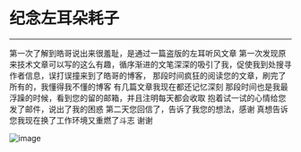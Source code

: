 # 纪念左耳朵耗子
--- 
第一次了解到皓哥说出来很羞耻，是通过一篇盗版的左耳听风文章
第一次发现原来技术文章可以写的这么有趣，循序渐进的文笔深深的吸引了我，促使我到处搜寻作者信息，误打误撞来到了皓哥的博客，
那段时间疯狂的阅读您的文章，刷完了所有的，我懂得我不懂的博客
有几篇文章我现在都还记忆深刻
那段时间也是我最浮躁的时候，看到您的留的邮箱，并且注明每天都会收取
抱着试一试的心情给您发了邮件，说出了我的困惑
第二天您回信了，告诉了我您的想法，感谢
真想告诉您我现在换了工作环境又重燃了斗志
谢谢

![image](https://github.com/HeyAlaia/Remembering-Haoel/assets/38177246/af449160-9443-4699-ac7f-105455da0f64)
